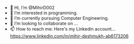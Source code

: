 - 👋 Hi, I’m @MihirD002
- 👀 I’m interested in programming.
- 🌱 I’m currently pursuing Computer Engineering.
- 💞️ I’m looking to collaborate on ...
- 📫 How to reach me: Here's my Linkedin account... https://www.linkedin.com/in/mihir-deshmukh-ab6173206

<!---
MihirD002/MihirD002 is a ✨ special ✨ repository because its `README.md` (this file) appears on your GitHub profile.
You can click the Preview link to take a look at your changes.
--->
